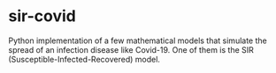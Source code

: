 # sir-covid

Python implementation of a few mathematical models that simulate the spread of an infection disease like Covid-19. One of them is the SIR (Susceptible-Infected-Recovered) model.
